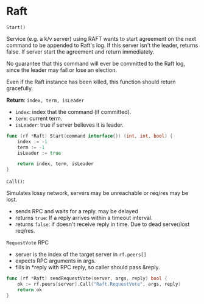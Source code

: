 # Raft

`Start()`

Service (e.g. a k/v server) using RAFT wants to start agreement on the next command to be appended to Raft's log.
If this server isn't the leader, returns false.
If server start the agreement and return immediately.

No guarantee that this command will ever be committed to the Raft log, since the leader may fail or lose an election.

Even if the Raft instance has been killed, this function should return gracefully.

**Return**: `index, term, isLeader`

- `index`: index that the command (if committed).
- `term`: current term.
- `isLeader`: true if server believes it is leader.

```go
func (rf *Raft) Start(command interface{}) (int, int, bool) {
	index := -1
	term := -1
	isLeader := true

	return index, term, isLeader
}
```

`Call()`:

Simulates lossy network, servers may be unreachable or req/res may be lost.

- sends RPC and waits for a reply. may be delayed
- returns `true`: If a reply arrives within a timeout interval.
- returns `false`: if doesn't receive reply in time. Due to dead server/lost req/res.

`RequestVote` RPC

- server is the index of the target server in `rf.peers[]`
- expects RPC arguments in args.
- fills in \*reply with RPC reply, so caller should pass &reply.

```go
func (rf *Raft) sendRequestVote(server, args, reply) bool {
    ok := rf.peers[server].Call("Raft.RequestVote", args, reply)
    return ok
}
```
